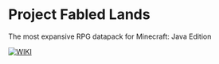 # Project Fabled Lands
The most expansive RPG datapack for Minecraft: Java Edition

[![WIKI](https://img.shields.io/badge/WIKI-Click%20Here-blue)](https://github.com/iphaic/project-fabled-lands/wiki)
